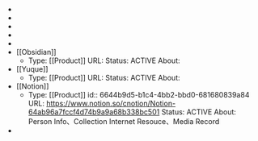 -
-
-
-
-
- [[Obsidian]]
	- Type: [[Product]] 
	  URL: 
	  Status: ACTIVE
	  About:
- [[Yuque]]
	- Type: [[Product]] 
	  URL: 
	  Status: ACTIVE
	  About:
- [[Notion]]
	- Type: [[Product]]
	  id:: 6644b9d5-b1c4-4bb2-bbd0-681680839a84
	  URL: https://www.notion.so/cnotion/Notion-64ab96a7fccf4d74b9a9a68b338bc501
	  Status:  ACTIVE
	  About: Person Info、Collection Internet Resouce、Media Record
-